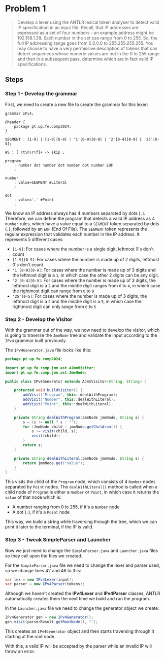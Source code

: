 # Problem 1

>Develop a lexer using the ANTLR lexical token analyser to detect valid IP specification in an input file. Recall, that IP addresses are expressed as a set of four numbers - an example address might be 192.158.1.38. Each number in the set can range from 0 to 255. So, the full IP addressing range goes from 0.0.0.0 to 255.255.255.255. You may choose to have a very permissive description of tokens that can detect sequences whose numeric values are not in the 0 to 255 range and then in a subsequent pass, determine which are in fact valid IP specifications.

## Steps

### Step 1 - Develop the grammar

First, we need to create a new file to create the grammar for this lexer:

```g4
grammar IPv4;

@header {
    package pt.up.fe.comp2024;
}

SEGMENT : [1-9] | [1-9][0-9] | '1'[0-9][0-9] | '2'[0-4][0-9] | '25'[0-5];

WS : [ \t\n\r\f]+ -> skip ;

program
    : number dot number dot number dot number EOF
    ;

number
    : value=SEGMENT #Literal
    ;

dot
    : value='.' #Point
    ;
```

We know an IP address always has 4 numbers separated by dots (`.`). Therefore, we can define the program that detects a valid IP address as 4 `number` rules, which have a value equal to a `SEGMENT` token separated by dots (`.`), followed by an `EOF` (End Of File).
The `SEGMENT` token represents the regular expression that validates each number in the IP address. It represents 5 different cases:

- `[1-9]`: For cases where the number is a single digit, leftmost 0's don't count
- `[1-9][0-9]`: For cases where the number is made up of 2 digits, leftmost 0's don't count
- `'1'[0-9][0-9]`: For cases where the number is made up of 3 digits and the leftmost digit is a `1`, in which case the other 2 digits can be any digit.
- `'2'[0-4][0-9]`: For cases where the number is made up of 3 digits, the leftmost digit is a `2` and the middle digit ranges from `0` to `4`, in which case the rightmost digit can range from `0` to `9`
- `'25'[0-5]`: For cases where the number is made up of 3 digits, the leftmost digit is a `2` and the middle digit is a `5`, in which case the rightmost digit can only range from `0` to `5` 

### Step 2 - Develop the Visitor

With the grammar out of the way, we now need to develop the visitor, which is going to traverse the `JmmNode` tree and validate the input according to the `IPv4` grammar built previously.

The `IPv4Generator.java` file looks like this:

```java
package pt.up.fe.comp2024;

import pt.up.fe.comp.jmm.ast.AJmmVisitor;
import pt.up.fe.comp.jmm.ast.JmmNode;

public class IPv4Generator extends AJmmVisitor<String, String> {

    protected void buildVisitor() {
        addVisit("Program", this::dealWithProgram);
        addVisit("Number", this::dealWithLiteral);
        addVisit("Point", this::dealWithLiteral);
    }

    private String dealWithProgram(JmmNode jmmNode, String s) {
        s = (s != null ? s : "");
        for (JmmNode child : jmmNode.getChildren()) {
            s += visit(child, s);
            visit(child);
        }
        return s;
    }

    private String dealWithLiteral(JmmNode jmmNode, String s) {
        return jmmNode.get("value");
    }
}
```

This visits the child of the `Program` node, which consists of 4 `Number` nodes separated by `Point` nodes.
The `dealWithLiteral()` method is called when a child node of `Program` is either a `Number` or `Point`, in which case it returns the `value` of that node which is:

- A number ranging from 0 to 255, if it's a `Number` node
- A dot (`.`), if it's a `Point` node

This way, we build a string while traversing through the tree, which we can print it later to the terminal, if the IP is valid.

### Step 3 - Tweak SimpleParser and Launcher

Now we just need to change the `SimpleParser.java` and `Launcher.java` files so they call upon the files we created.

For the `SimpleParser.java` file we need to change the lexer and parser used, so we change lines 42 and 46 to this:

```java
var lex = new IPv4Lexer(input);
var parser = new IPv4Parser(tokens);
```

Although we haven't created the **IPv4Lexer** and **IPv4Parser** classes, ANTLR automatically creates them the next time we build and run the program.

In the `Launcher.java` file we need to change the generator object we create:

```java
IPv4Generator gen = new IPv4Generator();  
gen.visit(parserResult.getRootNode(), "");
```

This creates an `IPv4Generator` object and then starts traversing through it starting at the root node.

With this, a valid IP will be accepted by the parser while an invalid IP will throw an error.
